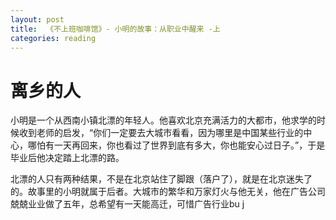 ```yaml
---
layout: post
title:  《不上班咖啡馆》- 小明的故事：从职业中醒来 -上
categories: reading
---
```


# 离乡的人

小明是一个从西南小镇北漂的年轻人。他喜欢北京充满活力的大都市，他求学的时候收到老师的启发，“你们一定要去大城市看看，因为哪里是中国某些行业的中心，哪怕有一天再回来，你也看过了世界到底有多大，你也能安心过日子。”，于是毕业后他决定踏上北漂的路。

北漂的人只有两种结果，不是在北京站住了脚跟（落户了），就是在北京迷失了的。故事里的小明就属于后者。大城市的繁华和万家灯火与他无关，他在广告公司兢兢业业做了五年，总希望有一天能高迁，可惜广告行业bu j


<!--stackedit_data:
eyJoaXN0b3J5IjpbLTIzODIzOTU0N119
-->
